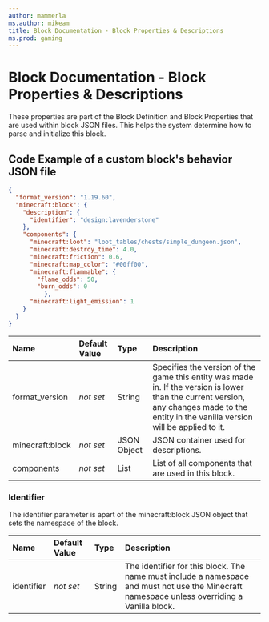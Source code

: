 ```yaml
---
author: mammerla
ms.author: mikeam
title: Block Documentation - Block Properties & Descriptions
ms.prod: gaming
---
```


# Block Documentation - Block Properties & Descriptions

These properties are part of the Block Definition and Block Properties that are used within block JSON files. This helps the system determine how to parse and initialize this block.

## Code Example of a custom block's behavior JSON file

```json
{
  "format_version": "1.19.60",
  "minecraft:block": {
    "description": {
      "identifier": "design:lavenderstone"
    },
    "components": {
      "minecraft:loot": "loot_tables/chests/simple_dungeon.json",
      "minecraft:destroy_time": 4.0,
      "minecraft:friction": 0.6,
      "minecraft:map_color": "#00ff00",
      "minecraft:flammable": {
        "flame_odds": 50,
        "burn_odds": 0
	      },
      "minecraft:light_emission": 1
    }
  }
}

```
|Name |Default Value  |Type  |Description  |
|:----------|:----------|:----------|:----------|
|format_version|*not set* | String| Specifies the version of the game this entity was made in. If the version is lower than the current version, any changes made to the entity in the vanilla version will be applied to it.|
|minecraft:block|*not set*| JSON Object| JSON container used for descriptions.|
|[components](../BlockComponentsList.md)|*not set*| List| List of all components that are used in this block.|

### Identifier

The identifier parameter is apart of the minecraft:block JSON object that sets the namespace of the block.

|Name |Default Value  |Type  |Description  |
|:----------|:----------|:----------|:----------|
|identifier|*not set* | String|  The identifier for this block. The name must include a namespace and must not use the Minecraft namespace unless overriding a Vanilla block. |
